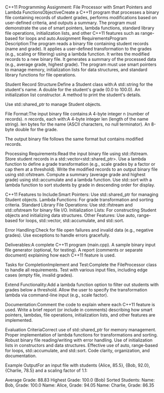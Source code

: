 C++11 Programming Assignment: File Processor with Smart Pointers and Lambda FunctionsObjectiveCreate a C++11 program that processes a binary file containing records of student grades, performs modifications based on user-defined criteria, and outputs a summary. The program must demonstrate the use of smart pointers, lambda functions, standard library file operations, initialization lists, and other C++11 features such as range-based for loops and auto.Assignment RequirementsProgram Description:The program reads a binary file containing student records (name and grade).
It applies a user-defined transformation to the grades (e.g., scaling or filtering) using a lambda function.
It writes the modified records to a new binary file.
It generates a summary of the processed data (e.g., average grade, highest grade).
The program must use smart pointers to manage memory, initialization lists for data structures, and standard library functions for file operations.

Student Record Structure:Define a Student class with:A std::string for the student's name.
A double for the student's grade (0.0 to 100.0).
An initialization list constructor.
A method to print the student's details.

Use std::shared_ptr<Student> to manage Student objects.

File Format:The input binary file contains:A 4-byte integer n (number of records).
n records, each with:A 4-byte integer len (length of the name string).
len bytes for the name (ASCII characters, no null terminator).
An 8-byte double for the grade.

The output binary file follows the same format but contains modified records.

Processing Requirements:Read the input binary file using std::ifstream.
Store student records in a std::vector<std::shared_ptr<Student>>.
Use a lambda function to define a grade transformation (e.g., scale grades by a factor or cap them at a threshold).
Write the modified records to an output binary file using std::ofstream.
Compute a summary (average grade and highest grade) using std::accumulate and a lambda function.
Use std::sort with a lambda function to sort students by grade in descending order for display.

C++11 Features to Include:Smart Pointers: Use std::shared_ptr for managing Student objects.
Lambda Functions: For grade transformation and sorting criteria.
Standard Library File Operations: Use std::ifstream and std::ofstream for binary file I/O.
Initialization Lists: For constructing Student objects and initializing data structures.
Other Features: Use auto, range-based for loops, std::vector, std::accumulate, and std::sort.

Error Handling:Check for file open failures and invalid data (e.g., negative grades).
Use exceptions to handle errors gracefully.

Deliverables:A complete C++11 program (main.cpp).
A sample binary input file generator (optional, for testing).
A report (comments or separate document) explaining how each C++11 feature is used.

Tasks for CompletionImplement and Test:Complete the FileProcessor class to handle all requirements.
Test with various input files, including edge cases (empty file, invalid grades).

Extend Functionality:Add a lambda function option to filter out students with grades below a threshold.
Allow the user to specify the transformation lambda via command-line input (e.g., scale factor).

Documentation:Comment the code to explain where each C++11 feature is used.
Write a brief report (or include in comments) describing how smart pointers, lambdas, file operations, initialization lists, and other features are implemented.

Evaluation CriteriaCorrect use of std::shared_ptr for memory management.
Proper implementation of lambda functions for transformations and sorting.
Robust binary file reading/writing with error handling.
Use of initialization lists in constructors and data structures.
Effective use of auto, range-based for loops, std::accumulate, and std::sort.
Code clarity, organization, and documentation.

Example OutputFor an input file with students {Alice, 85.5}, {Bob, 92.0}, {Charlie, 78.5} and a scaling factor of 1.1:

Average Grade: 88.83
Highest Grade: 100.0 (Bob)
Sorted Students:
Name: Bob, Grade: 100.0
Name: Alice, Grade: 94.05
Name: Charlie, Grade: 86.35


